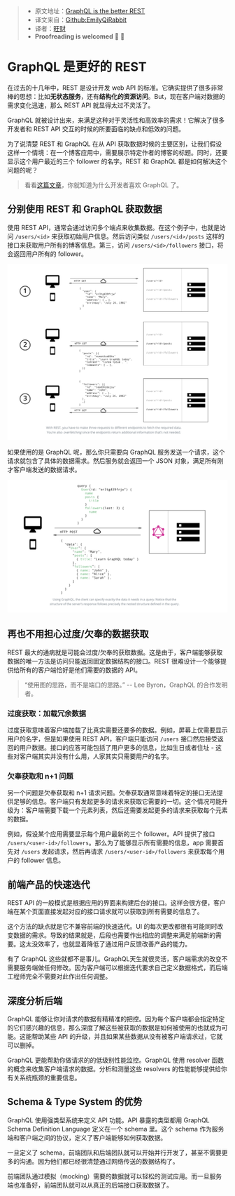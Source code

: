 > * 原文地址：[GraphQL is the better REST](https://www.howtographql.com/basics/1-graphql-is-the-better-rest/)
> * 译文来自：[Github:EmilyQiRabbit](https://github.com/EmilyQiRabbit/GraphQLTranslation)
> * 译者：[旺财](https://github.com/EmilyQiRabbit)
> * **Proofreading is welcomed** 🙋 🎉

# GraphQL 是更好的 REST

在过去的十几年中，REST 是设计开发 web API 的标准。它确实提供了很多非常棒的思想：比如**无状态服务**，还有**结构化的资源访问**。But，现在客户端对数据的需求变化迅速，那么 REST API 就显得太过不灵活了。

GraphQL 就被设计出来，来满足这种对于灵活性和高效率的需求！它解决了很多开发者和 REST API 交互的时候的所要面临的缺点和低效的问题。

为了说清楚 REST 和 GraphQL 在从 API 获取数据时候的主要区别，让我们假设这样一个情境：在一个博客应用中，需要展示特定作者的博客的标题。同时，还要显示这个用户最近的三个 follower 的名字。REST 和 GraphQL 都是如何解决这个问题的呢？

> 看看[这篇文章](https://blog.graph.cool/b60cfa683511)，你就知道为什么开发者喜欢 GraphQL 了。

## 分别使用 REST 和 GraphQL 获取数据

使用 REST API，通常会通过访问多个端点来收集数据。在这个例子中，也就是访问 `/users/<id>` 来获取初始用户信息。然后访问类似 `/users/<id>/posts` 这样的接口来获取用户所有的博客信息。第三，访问 `/users/<id>/followers` 接口，将会返回用户所有的 follower。

![rest](../imgs/graphqlpic1.png)

如果使用的是 GraphQL 呢，那么你只需要向 GraphQL 服务发送一个请求，这个请求就包含了具体的数据需求。然后服务就会返回一个 JSON 对象，满足所有刚才客户端发送的数据请求。

![rest](../imgs/graphqlpic2.png)

## 再也不用担心过度/欠奉的数据获取

REST 最大的通病就是可能会过度/欠奉的获取数据。这是由于，客户端能够获取数据的唯一方法是访问只能返回固定数据结构的接口。REST 很难设计一个能够提供给所有的客户端恰好是他们需要的数据的 API。

> “使用图的思路，而不是端口的思路。” -- Lee Byron，GraphQL 的合作发明者。

### 过度获取：加载冗余数据

过度获取意味着客户端加载了比真实需要还要多的数据。例如，屏幕上仅需要显示用户的名字，但是如果使用 REST API，客户端只能访问 `/users` 接口然后接受返回的用户数据。接口的应答可能包括了用户更多的信息，比如生日或者住址 - 这些对客户端其实并没有什么用，人家其实只需要用户的名字。

### 欠奉获取和 n+1 问题

另一个问题是欠奉获取和 n+1 请求问题。欠奉获取通常意味着特定的接口无法提供足够的信息。客户端只有发起更多的请求来获取它需要的一切。这个情况可能升级为：客户端需要下载一个元素列表，然后还需要发起更多的请求来获取每个元素的数据。

例如，假设某个应用需要显示每个用户最新的三个 follower。API 提供了接口 `/users/<user-id>/followers`。那么为了能够显示所有需要的信息，app 需要首先对 `/users` 发起请求，然后再请求 `/users/<user-id>/followers` 来获取每个用户的 follower 信息。

## 前端产品的快速迭代

REST API 的一般模式是根据应用的界面来构建后台的接口。这样会很方便，客户端在某个页面直接发起对应的接口请求就可以获取到所有需要的信息了。

这个方法的缺点就是它不兼容前端的快速迭代。UI 的每次更改都很有可能同时改变数据的需求。导致的结果就是，后段也需要作出相应的调整来满足前端新的需要。这太没效率了，也就显着降低了通过用户反馈改善产品的能力。

有了 GraphQL 这些就都不是事儿。GraphQL天生就很灵活，客户端需求的改变不需要服务端做任何修改。因为客户端可以根据迭代要求自己定义数据格式，而后端工程师完全不需要对此作出任何调整。

## 深度分析后端

GraphQL 能够让你对请求的数据有精精准的把控。因为每个客户端都会指定特定的它们感兴趣的信息，那么深度了解这些被获取的数据是如何被使用的也就成为可能。这能帮助某些 API 的升级，并且如果某些数据从没有被客户端请求过，它就可以删掉。

GraphQL 更能帮助你做请求的的低级别性能监控。GraphQL 使用 resolver 函数的概念来收集客户端请求的数据。分析和测量这些 resolvers 的性能能够提供给你有关系统瓶颈的重要信息。

## Schema & Type System 的优势

GraphQL 使用强类型系统来定义 API 功能。API 暴露的类型都用 GraphQL Schema Definition Language 定义在一个 schema 里。这个 schema 作为服务端和客户端之间的协议，定义了客户端能够如何获取数据。

一旦定义了 schema，前端团队和后端团队就可以开始并行开发了，甚至不需要更多的沟通。因为他们都已经很清楚通过网络传送的数据结构了。

前端团队通过模拟（mocking）需要的数据就可以轻松的测试应用。而一旦服务端也准备好，前端团队就可以从真正的后端接口获取数据了。